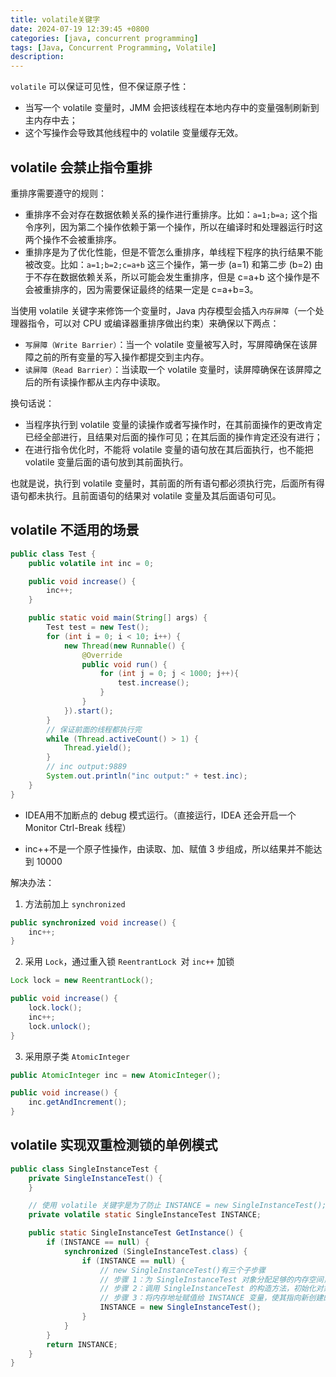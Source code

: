 ```yaml
---
title: volatile关键字
date: 2024-07-19 12:39:45 +0800
categories: [java, concurrent programming]
tags: [Java, Concurrent Programming, Volatile]
description: 
---
```

`volatile` 可以保证可见性，但不保证原子性：

- 当写一个 volatile 变量时，JMM 会把该线程在本地内存中的变量强制刷新到主内存中去；
- 这个写操作会导致其他线程中的 volatile 变量缓存无效。

## volatile 会禁止指令重排

重排序需要遵守的规则：

- 重排序不会对存在数据依赖关系的操作进行重排序。比如：`a=1;b=a;` 这个指令序列，因为第二个操作依赖于第一个操作，所以在编译时和处理器运行时这两个操作不会被重排序。
- 重排序是为了优化性能，但是不管怎么重排序，单线程下程序的执行结果不能被改变。比如：`a=1;b=2;c=a+b` 这三个操作，第一步 (a=1) 和第二步 (b=2) 由于不存在数据依赖关系，所以可能会发生重排序，但是 c=a+b 这个操作是不会被重排序的，因为需要保证最终的结果一定是 c=a+b=3。

当使用 volatile 关键字来修饰一个变量时，Java 内存模型会插入`内存屏障`（一个处理器指令，可以对 CPU 或编译器重排序做出约束）来确保以下两点：

- `写屏障（Write Barrier）`：当一个 volatile 变量被写入时，写屏障确保在该屏障之前的所有变量的写入操作都提交到主内存。
- `读屏障（Read Barrier）`：当读取一个 volatile 变量时，读屏障确保在该屏障之后的所有读操作都从主内存中读取。

换句话说：

- 当程序执行到 volatile 变量的读操作或者写操作时，在其前面操作的更改肯定已经全部进行，且结果对后面的操作可见；在其后面的操作肯定还没有进行；
- 在进行指令优化时，不能将 volatile 变量的语句放在其后面执行，也不能把 volatile 变量后面的语句放到其前面执行。

也就是说，执行到 volatile 变量时，其前面的所有语句都必须执行完，后面所有得语句都未执行。且前面语句的结果对 volatile 变量及其后面语句可见。

## volatile 不适用的场景

```java
public class Test {
    public volatile int inc = 0;

    public void increase() {
        inc++;
    }

    public static void main(String[] args) {
        Test test = new Test();
        for (int i = 0; i < 10; i++) {
            new Thread(new Runnable() {
                @Override
                public void run() {
                    for (int j = 0; j < 1000; j++){
                        test.increase();
                    }
                }
            }).start();
        }
        // 保证前面的线程都执行完
        while (Thread.activeCount() > 1) {
            Thread.yield();
        }
        // inc output:9889
        System.out.println("inc output:" + test.inc);
    }
}
```

- IDEA用不加断点的 debug 模式运行。（直接运行，IDEA 还会开启一个 Monitor Ctrl-Break 线程）

- inc++不是一个原子性操作，由读取、加、赋值 3 步组成，所以结果并不能达到 10000

解决办法：

1. 方法前加上 `synchronized`

```java
public synchronized void increase() {
    inc++;
}
```

2. 采用 `Lock`，通过重入锁 `ReentrantLock `对 `inc++` 加锁

```java
Lock lock = new ReentrantLock();

public void increase() {
    lock.lock();
    inc++;
    lock.unlock();
}
```

3. 采用原子类 `AtomicInteger`

```java
public AtomicInteger inc = new AtomicInteger();

public void increase() {
    inc.getAndIncrement();
}
```

## volatile 实现双重检测锁的单例模式

```java
public class SingleInstanceTest {
    private SingleInstanceTest() {
    }

    // 使用 volatile 关键字是为了防止 INSTANCE = new SingleInstanceTest(); 这一步被指令重排序
    private volatile static SingleInstanceTest INSTANCE;

    public static SingleInstanceTest GetInstance() {
        if (INSTANCE == null) {
            synchronized (SingleInstanceTest.class) {
                if (INSTANCE == null) {
                    // new SingleInstanceTest()有三个子步骤
                    // 步骤 1：为 SingleInstanceTest 对象分配足够的内存空间，伪代码 memory = allocate()。
                    // 步骤 2：调用 SingleInstanceTest 的构造方法，初始化对象的成员变量，伪代码 ctorInstanc(memory)。
                    // 步骤 3：将内存地址赋值给 INSTANCE 变量，使其指向新创建的对象，伪代码 INSTANCE = memory。
                    INSTANCE = new SingleInstanceTest();
                }
            }
        }
        return INSTANCE;
    }
}
```
